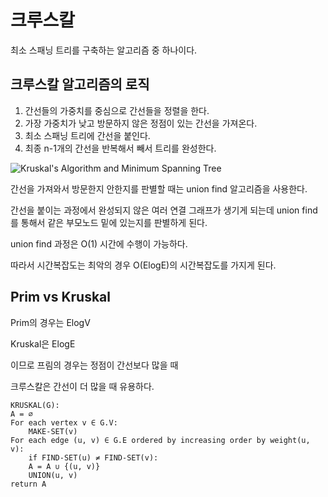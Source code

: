 # 크루스칼



최소 스패닝 트리를 구축하는 알고리즘 중 하나이다.



## 크루스칼 알고리즘의 로직



1. 간선들의 가중치를 중심으로 간선들을 정렬을 한다.
2. 가장 가중치가 낮고 방문하지 않은 정점이 있는 간선을 가져온다.
3. 최소 스패닝 트리에 간선을 붙인다.
4. 최종 n-1개의 간선을 반복해서 빼서 트리를 완성한다.



![Kruskal's Algorithm and Minimum Spanning Tree](https://thealgoristsblob.blob.core.windows.net/thealgoristsimages/kruskals-algorithm-anim-1.gif)

간선을 가져와서 방문한지 안한지를 판별할 때는 union find 알고리즘을 사용한다.



간선을 붙이는 과정에서 완성되지 않은 여러 연결 그래프가 생기게 되는데 union find를 통해서 같은 부모노드 밑에 있는지를 판별하게 된다.

union find 과정은 O(1) 시간에 수행이 가능하다.

따라서 시간복잡도는 최악의 경우 O(ElogE)의 시간복잡도를 가지게 된다.



## Prim vs Kruskal



Prim의 경우는 ElogV 

Kruskal은 ElogE

이므로 프림의 경우는 정점이 간선보다 많을 때

크루스칼은 간선이 더 많을 때 유용하다.



```pseudocode
KRUSKAL(G):
A = ∅
For each vertex v ∈ G.V:
    MAKE-SET(v)
For each edge (u, v) ∈ G.E ordered by increasing order by weight(u, v):
    if FIND-SET(u) ≠ FIND-SET(v):       
    A = A ∪ {(u, v)}
    UNION(u, v)
return A
```

